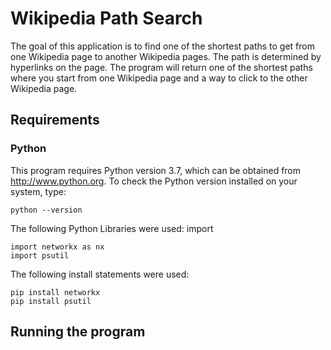 # Wikipedia Path Search

The goal of this application is to find one of the shortest
paths to get from one Wikipedia page to another Wikipedia pages.
The path is determined by hyperlinks on the page. The program will return 
one of the shortest paths where you start from one Wikipedia
page and a way to click to the other Wikipedia page.

## Requirements

### Python
This program requires Python version 3.7, which can be obtained from http://www.python.org. 
To check the Python version installed on your system, type:

    python --version 
        
The following Python Libraries were used:
import

    import networkx as nx
    import psutil
    
The following install statements were used:
    
    pip install networkx
    pip install psutil
    
## Running the program